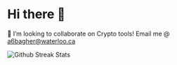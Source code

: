 # Hi there 👋

👯 I’m looking to collaborate on Crypto tools! 
Email me @ a6bagher@waterloo.ca 

![Github Streak Stats][streak-stats]

[streak-stats]: https://github-readme-streak-stats.herokuapp.com/?user=alibagher&theme=omni&hide_border=true
